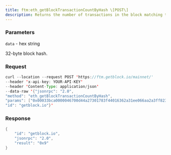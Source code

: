 ```yaml
---
title: ftm:eth_getBlockTransactionCountByHash \[POST\]
description: Returns the number of transactions in the block matching the given blockhash.
---
```


### Parameters


`data` - hex string

32-byte block hash.

### Request

``` java
curl --location --request POST 'https://ftm.getblock.io/mainnet/' 
--header 'x-api-key: YOUR-API-KEY' 
--header 'Content-Type: application/json' 
--data-raw '{"jsonrpc": "2.0",
"method": "eth_getBlockTransactionCountByHash",
"params": ["0x00033bca0000046700d44a27301783f44016362a31ee066aa2a3ff82350783a9"],
"id": "getblock.io"}'
```

###  Response

``` java
{
    "id": "getblock.io",
    "jsonrpc": "2.0",
    "result": "0x9"
}
```

